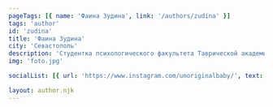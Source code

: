 ```yaml
---
pageTags: [{ name: 'Фаина Зудина', link: '/authors/zudina' }]
tags: 'author'
id: 'zudina'
title: 'Фаина Зудина'
city: 'Севастополь'
description: 'Студентка психологического факультета Таврической академии КФУ имени В.И. Вернадского и художница.'
img: 'foto.jpg'

socialList: [{ url: 'https://www.instagram.com/unoriginalbaby/', text: 'Инстаграм' }]

layout: author.njk
---
```

